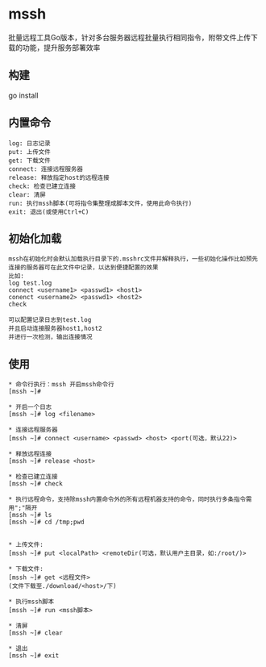 # mssh

批量远程工具Go版本，针对多台服务器远程批量执行相同指令，附带文件上传下载的功能，提升服务部署效率

## 构建
go install

## 内置命令
    log: 日志记录
    put: 上传文件
    get: 下载文件
    connect: 连接远程服务器
    release: 释放指定host的远程连接
    check: 检查已建立连接
    clear: 清屏
    run: 执行mssh脚本(可将指令集整理成脚本文件，使用此命令执行)
    exit: 退出(或使用Ctrl+C)

## 初始化加载
    mssh在初始化时会默认加载执行目录下的.msshrc文件并解释执行，一些初始化操作比如预先连接的服务器可在此文件中记录，以达到便捷配置的效果
    比如:
    log test.log
    connect <username1> <passwd1> <host1>
    conenct <username2> <passwd1> <host2>
    check
    
    可以配置记录日志到test.log
    并且启动连接服务器host1,host2
    并进行一次检测，输出连接情况
    

## 使用
    * 命令行执行：mssh 开启mssh命令行
    [mssh ~]#
    
    * 开启一个日志
    [mssh ~]# log <filename>
    
    * 连接远程服务器
    [mssh ~]# connect <username> <passwd> <host> <port(可选，默认22)>
    
    * 释放远程连接
    [mssh ~]# release <host>
    
    * 检查已建立连接
    [mssh ~]# check
    
    * 执行远程命令，支持除mssh内置命令外的所有远程机器支持的命令，同时执行多条指令需用";"隔开
    [mssh ~]# ls
    [mssh ~]# cd /tmp;pwd
    
    
    * 上传文件:
    [mssh ~]# put <localPath> <remoteDir(可选，默认用户主目录，如:/root/)>
    
    * 下载文件:
    [mssh ~]# get <远程文件>
    (文件下载至./download/<host>/下)
    
    * 执行mssh脚本
    [mssh ~]# run <mssh脚本>
    
    * 清屏
    [mssh ~]# clear
    
    * 退出
    [mssh ~]# exit
    
    
   
